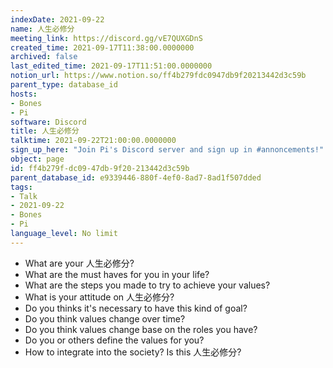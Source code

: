 ```yaml
---
indexDate: 2021-09-22
name: 人生必修分
meeting_link: https://discord.gg/vE7QUXGDnS
created_time: 2021-09-17T11:38:00.0000000
archived: false
last_edited_time: 2021-09-17T11:51:00.0000000
notion_url: https://www.notion.so/ff4b279fdc0947db9f20213442d3c59b
parent_type: database_id
hosts:
- Bones
- Pi
software: Discord
title: 人生必修分
talktime: 2021-09-22T21:00:00.0000000
sign_up_here: "Join Pi's Discord server and sign up in #annoncements!"
object: page
id: ff4b279f-dc09-47db-9f20-213442d3c59b
parent_database_id: e9339446-880f-4ef0-8ad7-8ad1f507dded
tags:
- Talk
- 2021-09-22
- Bones
- Pi
language_level: No limit
---
```



   - What are your 人生必修分?
   - What are the must haves for you in your life?
   - What are the steps you made to try to achieve your values?
   - What is your attitude on 人生必修分?
   - Do you thinks it's necessary to have this kind of goal?
   - Do you think values change over time?
   - Do you think values change base on the roles you have?
   - Do you or others define the values for you?
   - How to integrate into the society? Is this 人生必修分?








